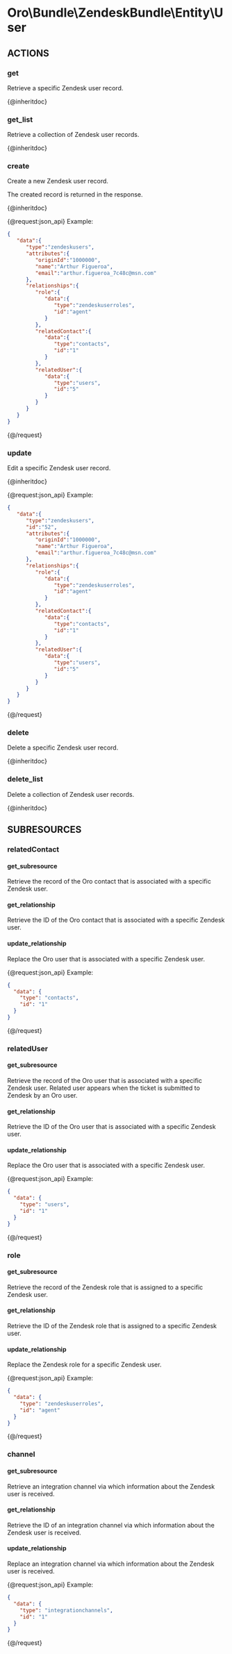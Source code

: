 # Oro\Bundle\ZendeskBundle\Entity\User

## ACTIONS  

### get

Retrieve a specific Zendesk user record.

{@inheritdoc}

### get_list

Retrieve a collection of Zendesk user records.

{@inheritdoc}

### create

Create a new Zendesk user record.

The created record is returned in the response.

{@inheritdoc}

{@request:json_api}
Example:

```JSON
{  
   "data":{  
      "type":"zendeskusers",
      "attributes":{  
         "originId":"1000000",
         "name":"Arthur Figueroa",
         "email":"arthur.figueroa_7c48c@msn.com"
      },
      "relationships":{  
         "role":{  
            "data":{  
               "type":"zendeskuserroles",
               "id":"agent"
            }
         },
         "relatedContact":{  
            "data":{  
               "type":"contacts",
               "id":"1"
            }
         },
         "relatedUser":{  
            "data":{  
               "type":"users",
               "id":"5"
            }
         }
      }
   }
}
```
{@/request}

### update

Edit a specific Zendesk user record.

{@inheritdoc}

{@request:json_api}
Example:

```JSON
{  
   "data":{  
      "type":"zendeskusers",
      "id":"52",
      "attributes":{  
         "originId":"1000000",
         "name":"Arthur Figueroa",
         "email":"arthur.figueroa_7c48c@msn.com"
      },
      "relationships":{  
         "role":{  
            "data":{  
               "type":"zendeskuserroles",
               "id":"agent"
            }
         },
         "relatedContact":{  
            "data":{  
               "type":"contacts",
               "id":"1"
            }
         },
         "relatedUser":{  
            "data":{  
               "type":"users",
               "id":"5"
            }
         }
      }
   }
}
```
{@/request}

### delete

Delete a specific Zendesk user record.

{@inheritdoc}

### delete_list

Delete a collection of Zendesk user records.

{@inheritdoc}

## SUBRESOURCES

### relatedContact

#### get_subresource

Retrieve the record of the Oro contact that is associated with a specific Zendesk user. 

#### get_relationship

Retrieve the ID of the Oro contact that is associated with a specific Zendesk user. 

#### update_relationship

Replace the Oro user that is associated with a specific Zendesk user.   

{@request:json_api}
Example:

```JSON
{
  "data": {
    "type": "contacts",
    "id": "1"
  }
}
```
{@/request}

### relatedUser

#### get_subresource

Retrieve the record of the Oro user that is associated with a specific Zendesk user. Related user appears when the ticket is submitted to Zendesk by an Oro user.

#### get_relationship

Retrieve the ID of the Oro user that is associated with a specific Zendesk user.

#### update_relationship

Replace the Oro user that is associated with a specific Zendesk user.

{@request:json_api}
Example:

```JSON
{
  "data": {
    "type": "users",
    "id": "1"
  }
}
```
{@/request}

### role

#### get_subresource

Retrieve the record of the Zendesk role that is assigned to a specific Zendesk user.

#### get_relationship

Retrieve the ID of the Zendesk role that is assigned to a specific Zendesk user.

#### update_relationship

Replace the Zendesk role for a specific Zendesk user.

{@request:json_api}
Example:

```JSON
{
  "data": {
    "type": "zendeskuserroles",
    "id": "agent"
  }
}
```
{@/request}

### channel

#### get_subresource

Retrieve an integration channel via which information about the Zendesk user is received.

#### get_relationship

Retrieve the ID of an integration channel via which information about the Zendesk user is received.

#### update_relationship

Replace an integration channel via which information about the Zendesk user is received.

{@request:json_api}
Example:

```JSON
{
  "data": {
    "type": "integrationchannels",
    "id": "1"
  }
}
```
{@/request}
